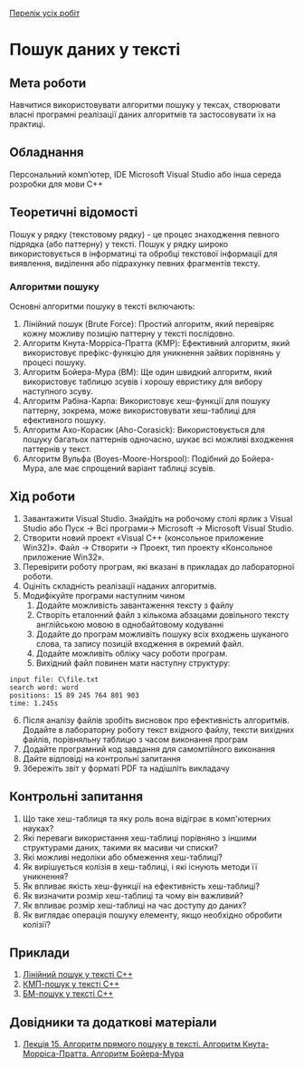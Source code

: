 [Перелік усіх робіт](README.md)

# Пошук даних у тексті

## Мета роботи 

Навчитися використовувати алгоритми пошуку у тексах, створювати власні програмні реалізації даних алгоритмів та застосовувати їх на практиці. 

## Обладнання

Персональний комп’ютер, IDE Microsoft Visual Studio або інша середа розробки для мови C++

## Теоретичні відомості

Пошук у рядку (текстовому рядку) - це процес знаходження певного підрядка (або паттерну) у тексті. Пошук у рядку широко використовується в інформатиці та обробці текстової інформації для виявлення, виділення або підрахунку певних фрагментів тексту.

### Алгоритми пошуку

Основні алгоритми пошуку в тексті включають:

1. Лінійний пошук (Brute Force): Простий алгоритм, який перевіряє кожну можливу позицію паттерну у тексті послідовно.
2. Алгоритм Кнута-Морріса-Пратта (KMP): Ефективний алгоритм, який використовує префікс-функцію для уникнення зайвих порівнянь у процесі пошуку.
3. Алгоритм Бойера-Мура (BM): Ще один швидкий алгоритм, який використовує таблицю зсувів і хорошу евристику для вибору наступного зсуву.
4. Алгоритм Рабіна-Карпа: Використовує хеш-функції для пошуку паттерну, зокрема, може використовувати хеш-таблиці для ефективного пошуку.
5. Алгоритм Ахо-Корасик (Aho-Corasick): Використовується для пошуку багатьох паттернів одночасно, шукає всі можливі входження паттернів у текст.
6. Алгоритм Вульфа (Boyes-Moore-Horspool): Подібний до Бойера-Мура, але має спрощений варіант таблиці зсувів.

## Хід роботи

1. Завантажити Visual Studio. Знайдіть на робочому столі ярлик з Visual Studio або Пуск → Всі програми→ Microsoft → Microsoft Visual Studio.
2. Створити новий проект «Visual C++ (консольное приложение Win32)». Файл → Cтворити → Проект, тип проекту «Консольное приложение Win32».
3. Перевірити роботу програм, які вказані в прикладах до лабораторної роботи.
4. Оцініть складність реалізації наданих алгоритмів.
5. Модифікуйте програми наступним чином
   1. Додайте можливість завантаження тексту з файлу
   2. Створіть еталонний файл з кількома абзацами довільного тексту англійською мовою в однобайтовому кодуванні
   3. Додайте до програм можливіть пошуку всіх входжень шуканого слова, та запису позицій входження в окремий файл.
   4. Додайте можливіть обліку часу роботи програм.
   5. Вихідний файл повинен мати наступну структуру:

```
input file: C\file.txt
search word: word
positions: 15 89 245 764 801 903
time: 1.245s
```

6. Після аналізу файлів зробіть висновок про ефективність алгоритмів. Додайте в лабораторну роботу текст вхідного файлу, тексти вихідних файлів, порівняльну таблицю з часом виконання програм
7.  Додайте програмний код завдання для самомтійного виконання
8.  Дайте відповіді на контрольні запитання
9.  Збережіть звіт у форматі PDF та надішліть викладачу

## Контрольні запитання

1. Що таке хеш-таблиця та яку роль вона відіграє в комп'ютерних науках?
2. Які переваги використання хеш-таблиці порівняно з іншими структурами даних, такими як масиви чи списки?
3. Які можливі недоліки або обмеження хеш-таблиці?
4. Як вирішується колізія в хеш-таблиці, і які існують методи її уникнення?
5. Як впливає якість хеш-функції на ефективність хеш-таблиці?
6. Як визначити розмір хеш-таблиці та чому він важливий?
7. Як впливає розмір хеш-таблиці на час доступу до даних?
8. Як виглядає операція пошуку елементу, якщо необхідно обробити колізії?

## Приклади

1. [Лінійний пошук у тексті C++](src/lab-06/lab-06-001.cpp)
1. [КМП-пошук у тексті C++](src/lab-06/lab-06-002.cpp)
1. [БМ-пошук у тексті C++](src/lab-06/lab-06-003.cpp)


## Довідники та додаткові матеріали

1. [Лекція 15. Алгоритм прямого пошуку в тексті. Алгоритм Кнута-Морріса-Пратта. Алгоритм Бойера-Мура](https://www.youtube.com/watch?v=2rtRQHyKNb4)